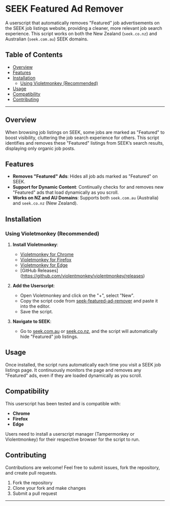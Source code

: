 # SEEK Featured Ad Remover

A userscript that automatically removes "Featured" job advertisements on the SEEK job listings website, providing a cleaner, more relevant job search experience. This script works on both the New Zealand (`seek.co.nz`) and Australian (`seek.com.au`) SEEK domains.

## Table of Contents

- [Overview](#overview)
- [Features](#features)
- [Installation](#installation)
  - [Using Violetmonkey (Recommended)](#using-violetmonkey-recommended)
- [Usage](#usage)
- [Compatibility](#compatibility)
- [Contributing](#contributing)

---

## Overview

When browsing job listings on SEEK, some jobs are marked as "Featured" to boost visibility, cluttering the job search experience for others. This script identifies and removes these "Featured" listings from SEEK’s search results, displaying only organic job posts.

## Features

- **Removes "Featured" Ads**: Hides all job ads marked as "Featured" on SEEK.
- **Support for Dynamic Content**: Continually checks for and removes new "Featured" ads that load dynamically as you scroll.
- **Works on NZ and AU Domains**: Supports both `seek.com.au` (Australia) and `seek.co.nz` (New Zealand).

## Installation

### Using Violetmonkey (Recommended)

1. **Install Violetmonkey**:
   - [Violetmonkey for Chrome](https://chrome.google.com/webstore/detail/violent-monkey/jinjaccalgkegednnccohejagnlnfdag)
   - [Violetmonkey for Firefox](https://addons.mozilla.org/en-US/firefox/addon/violentmonkey/)
   - [Violetmonkey for Edge](https://microsoftedge.microsoft.com/addons/detail/eeagobfjdenkkddmbclomhiblgggliao)
   - [GitHub Releases] (https://github.com/violentmonkey/violentmonkey/releases)

2. **Add the Userscript**:
   - Open Violetmonkey and click on the "+", select "New".
   - Copy the script code from [seek-featured-ad-remover](https://github.com/your-repo/seek-featured-ad-remover) and paste it into the editor.
   - Save the script.

3. **Navigate to SEEK**:
   - Go to [seek.com.au](https://www.seek.com.au) or [seek.co.nz](https://www.seek.co.nz), and the script will automatically hide "Featured" job listings.

## Usage

Once installed, the script runs automatically each time you visit a SEEK job listings page. It continuously monitors the page and removes any "Featured" ads, even if they are loaded dynamically as you scroll.

## Compatibility

This userscript has been tested and is compatible with:

- **Chrome**
- **Firefox**
- **Edge**

Users need to install a userscript manager (Tampermonkey or Violentmonkey) for their respective browser for the script to run.

## Contributing

Contributions are welcome! Feel free to submit issues, fork the repository, and create pull requests.

1. Fork the repository
2. Clone your fork and make changes
3. Submit a pull request

---
